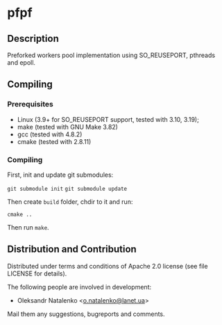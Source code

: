 pfpf
====

Description
-----------

Preforked workers pool implementation using SO\_REUSEPORT, pthreads and epoll.

Compiling
---------

### Prerequisites

* Linux (3.9+ for SO\_REUSEPORT support, tested with 3.10, 3.19);
* make (tested with GNU Make 3.82)
* gcc (tested with 4.8.2)
* cmake (tested with 2.8.11)

### Compiling

First, init and update git submodules:

`git submodule init`
`git submodule update`

Then create `build` folder, chdir to it and run:

`cmake ..`

Then run `make`.

Distribution and Contribution
-----------------------------

Distributed under terms and conditions of Apache 2.0 license
(see file LICENSE for details).

The following people are involved in development:

* Oleksandr Natalenko &lt;o.natalenko@lanet.ua&gt;

Mail them any suggestions, bugreports and comments.
